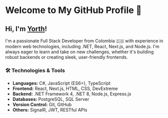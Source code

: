 # Welcome to My GitHub Profile 👋

## Hi, I'm [Yorth](https://yorth.site)!

I'm a passionate Full Stack Developer from Colombia 🇨🇴 with experience in modern web technologies, including .NET, React, Next.js, and Node.js. I'm always eager to learn and take on new challenges, whether it's building robust backends or creating sleek, user-friendly frontends.

### 🛠️ Technologies & Tools
- **Languages:** C#, JavaScript (ES6+), TypeScript
- **Frontend:** React, Next.js, HTML, CSS, DevExtreme
- **Backend:** .NET Framework 4, .NET 8, Node.js, Express.js
- **Databases:** PostgreSQL, SQL Server
- **Version Control:** Git, GitHub
- **Others:** SignalR, JWT, RESTful APIs



